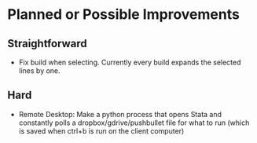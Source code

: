 # Planned or Possible Improvements

## Straightforward

- Fix build when selecting. Currently every build expands the selected lines by one.

## Hard
- Remote Desktop: Make a python process that opens Stata and constantly polls a dropbox/gdrive/pushbullet file for what to run (which is saved when ctrl+b is run on the client computer)
